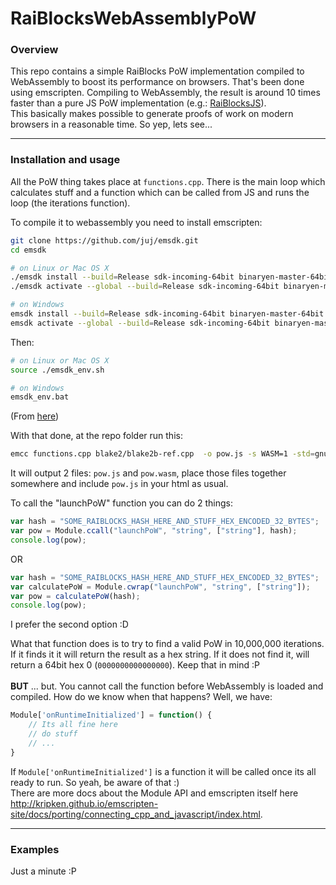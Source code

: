 # RaiBlocksWebAssemblyPoW

<h3>Overview</h3>
<p>
This repo contains a simple RaiBlocks PoW implementation compiled to WebAssembly to boost its performance on browsers. That's been done using
emscripten.
Compiling to WebAssembly, the result is around 10 times faster than a pure JS PoW implementation (e.g.: <a href="https://github.com/SergiySW/RaiBlocksJS/blob/master/rai.pow.js" target="_blank">RaiBlocksJS</a>).

<br/>
This basically makes possible to generate proofs of work on modern browsers in a reasonable time. So yep, lets see...


</p>

<hr/>

<h3>Installation and usage</h3>
<p>
All the PoW thing takes place at <code>functions.cpp</code>. There is the main loop which calculates stuff and a function which 
can be called from JS and runs the loop (the iterations function). <br/>

To compile it to webassembly you need to install emscripten:
```bash
git clone https://github.com/juj/emsdk.git
cd emsdk

# on Linux or Mac OS X
./emsdk install --build=Release sdk-incoming-64bit binaryen-master-64bit
./emsdk activate --global --build=Release sdk-incoming-64bit binaryen-master-64bit

# on Windows
emsdk install --build=Release sdk-incoming-64bit binaryen-master-64bit
emsdk activate --global --build=Release sdk-incoming-64bit binaryen-master-64bit
```

Then:

```bash
# on Linux or Mac OS X
source ./emsdk_env.sh

# on Windows
emsdk_env.bat
```

(From <a href="https://developer.mozilla.org/en-US/docs/WebAssembly/C_to_wasm" target="_blank">here</a>) <br/>

With that done, at the repo folder run this:<br/>
```bash
emcc functions.cpp blake2/blake2b-ref.cpp  -o pow.js -s WASM=1 -std=gnu++11 -O3 -s EXPORTED_FUNCTIONS="['_launchPoW']"
```

It will output 2 files: <code>pow.js</code> and <code>pow.wasm</code>, place those files together somewhere and include <code>pow.js</code>
in your html as usual.<br/>

To call the "launchPoW" function you can do 2 things:


```javascript
var hash = "SOME_RAIBLOCKS_HASH_HERE_AND_STUFF_HEX_ENCODED_32_BYTES";
var pow = Module.ccall("launchPoW", "string", ["string"], hash);
console.log(pow);
```


OR

```javascript
var hash = "SOME_RAIBLOCKS_HASH_HERE_AND_STUFF_HEX_ENCODED_32_BYTES";
var calculatePoW = Module.cwrap("launchPoW", "string", ["string"]);
var pow = calculatePoW(hash);
console.log(pow);
```

I prefer the second option :D <br/>

What that function does is to try to find a valid PoW in 10,000,000 iterations. If it finds it it will return the result as a hex string. 
If it does not find it, will return a 64bit hex 0 (<code>0000000000000000</code>). Keep that in mind :P
<br/><br/>
<strong>BUT</strong> ... but. You cannot call the function before WebAssembly is loaded and compiled. How do we know when that happens?
Well, we have:
```javascript
Module['onRuntimeInitialized'] = function() {
    // Its all fine here
    // do stuff
    // ...
}
```
If <code>Module['onRuntimeInitialized']</code> is a function it will be called once its all ready to run. So yeah, be aware of that :)
<br/>
There are more docs about the Module API and emscripten itself here <a href="http://kripken.github.io/emscripten-site/docs/porting/connecting_cpp_and_javascript/index.html" target="_blank">http://kripken.github.io/emscripten-site/docs/porting/connecting_cpp_and_javascript/index.html</a>.

</p>

<hr/>
<h3>Examples</h3>
<p>
Just a minute :P
</p>
